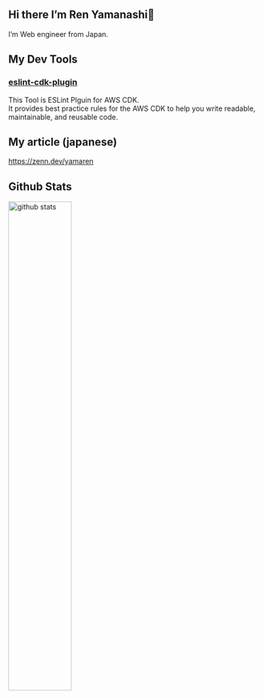 ## Hi there I’m Ren Yamanashi👋

I’m Web engineer from Japan.

## My Dev Tools

### [eslint-cdk-plugin](https://eslint-cdk-plugin.dev/)

This Tool is ESLint Plguin for AWS CDK.  
It provides best practice rules for the AWS CDK to help you write readable, maintainable, and reusable code.

## My article (japanese)

https://zenn.dev/yamaren

## Github Stats
<img src="https://github-readme-stats.vercel.app/api?username=ren-yamanashi&show_icons=true&theme=gotham" alt="github stats" width="50%"/>
